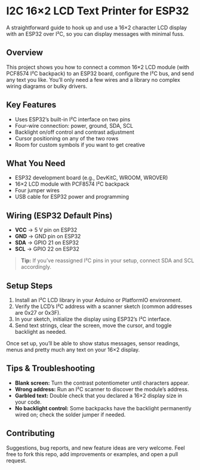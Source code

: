 # I2C 16×2 LCD Text Printer for ESP32

A straightforward guide to hook up and use a 16×2 character LCD display with an ESP32 over I²C, so you can display messages with minimal fuss.

## Overview

This project shows you how to connect a common 16×2 LCD module (with PCF8574 I²C backpack) to an ESP32 board, configure the I²C bus, and send any text you like. You’ll only need a few wires and a library no complex wiring diagrams or bulky drivers.

## Key Features

- Uses ESP32’s built-in I²C interface on two pins  
- Four-wire connection: power, ground, SDA, SCL  
- Backlight on/off control and contrast adjustment  
- Cursor positioning on any of the two rows  
- Room for custom symbols if you want to get creative  

## What You Need

- ESP32 development board (e.g., DevKitC, WROOM, WROVER)  
- 16×2 LCD module with PCF8574 I²C backpack  
- Four jumper wires  
- USB cable for ESP32 power and programming  

## Wiring (ESP32 Default Pins)

- **VCC** → 5 V pin on ESP32  
- **GND** → GND pin on ESP32  
- **SDA** → GPIO 21 on ESP32  
- **SCL** → GPIO 22 on ESP32  

> **Tip:** If you’ve reassigned I²C pins in your setup, connect SDA and SCL accordingly.

## Setup Steps

1. Install an I²C LCD library in your Arduino or PlatformIO environment.  
2. Verify the LCD’s I²C address with a scanner sketch (common addresses are 0x27 or 0x3F).  
3. In your sketch, initialize the display using ESP32’s I²C interface.  
4. Send text strings, clear the screen, move the cursor, and toggle backlight as needed.

Once set up, you’ll be able to show status messages, sensor readings, menus and pretty much any text on your 16×2 display.

## Tips & Troubleshooting

- **Blank screen:** Turn the contrast potentiometer until characters appear.  
- **Wrong address:** Run an I²C scanner to discover the module’s address.  
- **Garbled text:** Double check that you declared a 16×2 display size in your code.  
- **No backlight control:** Some backpacks have the backlight permanently wired on; check the solder jumper if needed.

## Contributing

Suggestions, bug reports, and new feature ideas are very welcome. Feel free to fork this repo, add improvements or examples, and open a pull request.
